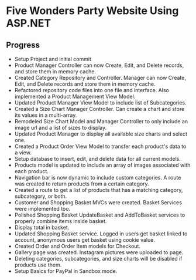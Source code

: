 # Five Wonders Party Website Using ASP.NET

## Progress
* Setup Project and initial commit
* Product Manager Controller can now Create, Edit, and Delete records, and store them in memory cache.
* Created Category Repository and Controller. Manager can now Create, Edit, and Delete records and store them in memory cache.
* Refactored repository code files into one file and interface. Also implemented a Product Management View Model.
* Updated Product Manager View Model to include list of Subcategories.
* Created a Size Chart Manager Controller. Can create a chart and store its values in a multi-array.
* Remodeled Size Chart Model and Manager Controller to only include an image url and a list of sizes to display.
* Updated Product Manager to display all available size charts and select one.
* Created a Product Order View Model to transfer each product's data to a view.
* Setup database to insert, edit, and delete data for all current models.
* Products model is updated to include an array of images associated with each product.
* Navigation bar is now dynamic to include custom categories. A route was created to return products from a certain category.
* Created a route to get a list of products that has a matching category, subcategory, or both.
* Customer and Shopping Basket MVCs were created. Basket Services were implemented too.
* Polished Shopping Basket UpdateBasket and AddToBasket services to properly combine items inside basket.
* Display total in basket.
* Updated Shopping Basket service. Logged in users get basket linked to account, anonymous users get basket using cookie value.
* Created Order and Order Item models for Checkout.
* Gallery page was created. Instagram pictures were uploaded to page.
* Deleting categories, subcategories, and size charts will be disabled if products use them.
* Setup Basics for PayPal in Sandbox mode.